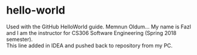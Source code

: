 # hello-world
Used with the GitHub HelloWorld guide.
Memnun Oldum... My name is Fazl and I am the instructor for CS306 Software Engineering (Spring 2018 semester).  
This line added in IDEA and pushed back to repository from my PC.